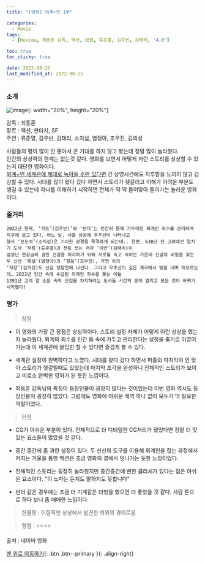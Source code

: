 ```yaml
---
title: "[영화] 외계+인 1부"

categories:
  - Movie
tags:
  - [Review, 최동훈 감독, 액션, 모험, 류준열, 김우빈, 김태리, "4.0"]

toc: true
toc_sticky: true

date: 2022-08-25
last_modified_at: 2022-08-25
---
```


### 소개

![image](https://user-images.githubusercontent.com/81313733/187143944-29cb7432-f920-438c-9231-ef1022db6918.png){: width="20%", height="20%"}

감독 : 최동훈  
장르 : 액션, 판타지, SF  
주연 : 류준열, 김우빈, 김태리, 소지섭, 염정아, 조우진, 김의성

사람들의 평이 많이 안 좋아서 큰 기대를 하지 않고 봤는데 정말 많이 놀라웠다.  
인간의 상상력의 한계는 없는것 같다. 영화를 보면서 어떻게 저런 스토리를 상상할 수 있는지 대단한 영화이다.  
<u>외계+인 세계관에 제대로 녹아들 수만 있다면</u> 긴 상영시간에도 지루함을 느끼지 않고 감상할 수 있다.
시대를 많이 왔다 갔다 하면서 스토리가 헷갈리고 이해가 어려운 부분도 생길 수 있는데
하나를 이해하기 시작하면 전체가 딱 딱 들어맞아 들어가는 놀라운 영화이다.

### 줄거리

```
2022년 현재, ‘가드’(김우빈)’와 ‘썬더’는 인간의 몸에 가두어진 외계인 죄수를 관리하며 지구에 살고 있다. 어느 날, 서울 상공에 우주선이 나타나고
형사 ‘문도석’(소지섭)은 기이한 광경을 목격하게 되는데.. 한편, 630년 전 고려에선 얼치기 도사 ‘무륵’(류준열)과 천둥 쏘는 처자 ‘이안’(김태리)이
엄청난 현상금이 걸린 신검을 차지하기 위해 서로를 속고 속이는 가운데 신검의 비밀을 찾는 두 신선 ‘흑설’(염정아)과 ‘청운’(조우진), 가면 속의
‘자장’(김의성)도 신검 쟁탈전에 나선다. 그리고 우주선이 깊은 계곡에서 빛을 내며 떠오르는데… 2022년 인간 속에 수감된 외계인 죄수를 쫓는 이들
1391년 고려 말 소문 속의 신검을 차지하려는 도사들 시간의 문이 열리고 모든 것이 바뀌기 시작했다!
```

### 평가

> 장점

- 이 영화의 가장 큰 장점은 상상력이다. 스토리 설정 자체가 어떻게 이런 상상을 했는지 놀라웠다.
  외계의 죄수를 인간 몸 속에 가두고 관리한다는 설정을 줄기로 이끌어가는데 이 세계관에 몰입만 할 수 있다면 즐겁게 볼 수 있다.

- 세계관 설정이 완벽하다고 느꼈다. 시대를 왔다 갔다 하면서 퍼즐의 마지막이 안 맞아 스토리가 헷갈릴때도 있었는데 마지막 조각을 완성하니 전체적인 스토리가 보이고 비로소 완벽한 영화가 된 듯한 느낌이다.

- 최동훈 감독님의 특징이 등장인물이 굉장히 많다는 것이었는데 이번 영화 역시도 등장인물이 굉장히 많았다. 그럼에도 영화에 아쉬운 배역 하나 없이 모두가 딱 필요한 역할이었다.

> 단점

- CG가 아쉬운 부분이 있다. 전체적으로 더 디테일한 CG처리가 됐었다면 정말 더 멋있는 요소들이 많았을 것 같다.

- 중간 중간에 좀 과한 설정이 있다.
  두 신선의 도구를 이용해 외계인을 잡는 과정에서 커지는 거울을 통한 액션은 조금 영화의 결에서 엇나가는 듯한 느낌이었다.

- 전체적인 스토리는 굉장히 놀라웠지만 중간중간에 뻔한 클리셰가 있다는 점은 아쉬운 요소이다. "이 노파는 듣지도 말하지도 못합니다"

- 썬더 같은 경우에는 조금 더 기계같은 더빙을 했으면 더 좋았을 것 같다. 사람 톤으로 하다 보니 좀 애매한 느낌이다.

> 한줄평 : 이질적인 상상에서 발견한 의외의 경이로움

> 평점 : ⭐⭐⭐⭐

출처 : 네이버 영화

[맨 위로 이동하기](#){: .btn .btn--primary }{: .align-right}
